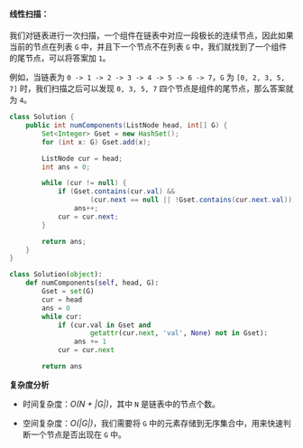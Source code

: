 #### 线性扫描：

我们对链表进行一次扫描，一个组件在链表中对应一段极长的连续节点，因此如果当前的节点在列表 `G` 中，并且下一个节点不在列表 `G` 中，我们就找到了一个组件的尾节点，可以将答案加 `1`。

例如，当链表为 `0 -> 1 -> 2 -> 3 -> 4 -> 5 -> 6 -> 7`，`G` 为 `[0, 2, 3, 5, 7]` 时，我们扫描之后可以发现 `0, 3, 5, 7` 四个节点是组件的尾节点，那么答案就为 `4`。

```Java [sol1]
class Solution {
    public int numComponents(ListNode head, int[] G) {
        Set<Integer> Gset = new HashSet();
        for (int x: G) Gset.add(x);

        ListNode cur = head;
        int ans = 0;

        while (cur != null) {
            if (Gset.contains(cur.val) &&
                    (cur.next == null || !Gset.contains(cur.next.val)))
                ans++;
            cur = cur.next;
        }

        return ans;
    }
}
```

```Python [sol1]
class Solution(object):
    def numComponents(self, head, G):
        Gset = set(G)
        cur = head
        ans = 0
        while cur:
            if (cur.val in Gset and
                    getattr(cur.next, 'val', None) not in Gset):
                ans += 1
            cur = cur.next

        return ans
```

**复杂度分析**

* 时间复杂度：*O(N + |G|)*，其中 `N` 是链表中的节点个数。

* 空间复杂度：*O(|G|)*，我们需要将 `G` 中的元素存储到无序集合中，用来快速判断一个节点是否出现在 `G` 中。